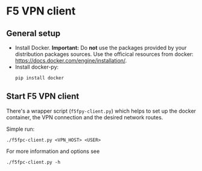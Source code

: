
# F5 VPN client

## General setup

* Install Docker. **Important:** Do **not** use the packages provided by your
  distribution packages sources.
  Use the officical resources from docker: https://docs.docker.com/engine/installation/.
* Install docker-py:
  ```
  pip install docker
  ```

## Start F5 VPN client

There's a wrapper script (```f5fpy-client.py```) which helps to set up
the docker container, the VPN connection and the desired network routes.

Simple run:
```
./f5fpc-client.py <VPN_HOST> <USER>
```

For more information and options see
```
./f5fpc-client.py -h
```
